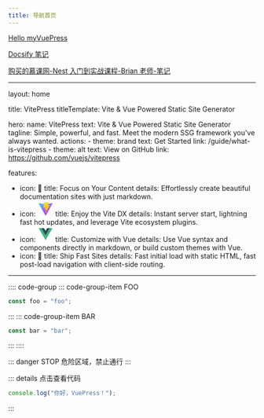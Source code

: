 ```yaml
---
title: 导航首页
---
```


[Hello myVuePress](angular)

[Docsify 笔记](http://114.132.47.217:8080/#/)

[购买的慕课网-Nest 入门到实战课程-Brian 老师-笔记](https://front-end.toimc.com/)

---

layout: home

title: VitePress
titleTemplate: Vite & Vue Powered Static Site Generator

hero:
name: VitePress
text: Vite & Vue Powered Static Site Generator
tagline: Simple, powerful, and fast. Meet the modern SSG framework you've always wanted.
actions: - theme: brand
text: Get Started
link: /guide/what-is-vitepress - theme: alt
text: View on GitHub
link: https://github.com/vuejs/vitepress

features:

- icon: 📝
  title: Focus on Your Content
  details: Effortlessly create beautiful documentation sites with just markdown.
- icon: <svg xmlns="http://www.w3.org/2000/svg" width="32" height="32"><g fill="none"><path fill="url(#a)" d="m29.884 6.146-13.142 23.5a.714.714 0 0 1-1.244.005L2.096 6.148a.714.714 0 0 1 .746-1.057l13.156 2.352a.714.714 0 0 0 .253 0l12.881-2.348a.714.714 0 0 1 .752 1.05z"/><path fill="url(#b)" d="M22.264 2.007 12.54 3.912a.357.357 0 0 0-.288.33l-.598 10.104a.357.357 0 0 0 .437.369l2.707-.625a.357.357 0 0 1 .43.42l-.804 3.939a.357.357 0 0 0 .454.413l1.672-.508a.357.357 0 0 1 .454.414l-1.279 6.187c-.08.387.435.598.65.267l.143-.222 7.925-15.815a.357.357 0 0 0-.387-.51l-2.787.537a.357.357 0 0 1-.41-.45l1.818-6.306a.357.357 0 0 0-.412-.45z"/><defs><linearGradient id="a" x1="6" x2="235" y1="33" y2="344" gradientTransform="translate(1.34 1.894) scale(.07142)" gradientUnits="userSpaceOnUse"><stop stop-color="#41D1FF"/><stop offset="1" stop-color="#BD34FE"/></linearGradient><linearGradient id="b" x1="194.651" x2="236.076" y1="8.818" y2="292.989" gradientTransform="translate(1.34 1.894) scale(.07142)" gradientUnits="userSpaceOnUse"><stop stop-color="#FFEA83"/><stop offset=".083" stop-color="#FFDD35"/><stop offset="1" stop-color="#FFA800"/></linearGradient></defs></g></svg>
  title: Enjoy the Vite DX
  details: Instant server start, lightning fast hot updates, and leverage Vite ecosystem plugins.
- icon: <svg xmlns="http://www.w3.org/2000/svg" width="32" height="32"><path fill="#41b883" d="M24.4 3.925H30l-14 24.15L2 3.925h10.71l3.29 5.6 3.22-5.6Z"/><path fill="#41b883" d="m2 3.925 14 24.15 14-24.15h-5.6L16 18.415 7.53 3.925Z"/><path fill="#35495e" d="M7.53 3.925 16 18.485l8.4-14.56h-5.18L16 9.525l-3.29-5.6Z"/></svg>
  title: Customize with Vue
  details: Use Vue syntax and components directly in markdown, or build custom themes with Vue.
- icon: 🚀
  title: Ship Fast Sites
  details: Fast initial load with static HTML, fast post-load navigation with client-side routing.

---

:::: code-group
::: code-group-item FOO

```ts
const foo = "foo";
```

:::
::: code-group-item BAR

```ts
const bar = "bar";
```

:::
::::

::: danger STOP
危险区域，禁止通行
:::

::: details 点击查看代码

```ts
console.log("你好，VuePress！");
```

:::
